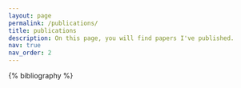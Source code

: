 ```yaml
---
layout: page
permalink: /publications/
title: publications
description: On this page, you will find papers I've published.
nav: true
nav_order: 2
---
```


<!-- _pages/publications.md -->
<div class="publications">

{% bibliography %}

</div>
